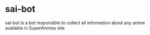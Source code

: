 # sai-bot
sai-bot is a bot responsible to collect all information about any anime available in SuperAnimes site.
